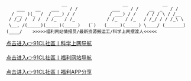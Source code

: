 		                 __                     __             __
	    ___    __    ___    / /             ___    / /    __  _   / /
	  / __  )(_  /  / ___) / /             / ___) / /    / / / \ / /__
	 / /_/ /  / /  / /_   / /_            / /_   / /_   / /_/ / / /_\ \
	 \__, /(_____)(_____)(_____)   (`)   (_____)(_____) \____/ (_______）
	(____/    >>>>>福利网站情报员/最新资源搬运工/科学上网摆渡人<<<<<


[点击进入👉91CL社區丨科学上网导航]( https://github.com/91CL/91CL-VPN/wiki )

[点击进入👉91CL社區丨福利网站导航]( https://github.com/91CL/91CL-Nav/wiki )

[点击进入👉91CL社區丨福利APP分享]( https://github.com/91CL/91CL-APP/wiki )


